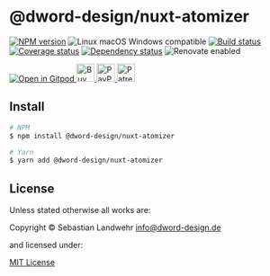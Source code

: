 <!-- TITLE/ -->
# @dword-design/nuxt-atomizer
<!-- /TITLE -->

<!-- BADGES/ -->
[![NPM version](https://img.shields.io/npm/v/@dword-design/nuxt-atomizer.svg)](https://npmjs.org/package/@dword-design/nuxt-atomizer)
![Linux macOS Windows compatible](https://img.shields.io/badge/os-linux%20%7C%C2%A0macos%20%7C%C2%A0windows-blue)
[![Build status](https://github.com/dword-design/nuxt-atomizer/workflows/build/badge.svg)](https://github.com/dword-design/nuxt-atomizer/actions)
[![Coverage status](https://img.shields.io/coveralls/dword-design/nuxt-atomizer)](https://coveralls.io/github/dword-design/nuxt-atomizer)
[![Dependency status](https://img.shields.io/david/dword-design/nuxt-atomizer)](https://david-dm.org/dword-design/nuxt-atomizer)
![Renovate enabled](https://img.shields.io/badge/renovate-enabled-brightgreen)

<a href="https://gitpod.io/#https://github.com/dword-design/bar">
  <img src="https://gitpod.io/button/open-in-gitpod.svg" alt="Open in Gitpod">
</a><a href="https://www.buymeacoffee.com/dword">
  <img
    src="https://www.buymeacoffee.com/assets/img/guidelines/download-assets-sm-2.svg"
    alt="Buy Me a Coffee"
    height="32"
  >
</a><a href="https://paypal.me/SebastianLandwehr">
  <img
    src="https://dword-design.de/images/paypal.svg"
    alt="PayPal"
    height="32"
  >
</a><a href="https://www.patreon.com/dworddesign">
  <img
    src="https://dword-design.de/images/patreon.svg"
    alt="Patreon"
    height="32"
  >
</a>
<!-- /BADGES -->

<!-- DESCRIPTION/ -->

<!-- /DESCRIPTION -->

<!-- INSTALL/ -->
## Install

```bash
# NPM
$ npm install @dword-design/nuxt-atomizer

# Yarn
$ yarn add @dword-design/nuxt-atomizer
```
<!-- /INSTALL -->

<!-- LICENSE/ -->
## License

Unless stated otherwise all works are:

Copyright &copy; Sebastian Landwehr <info@dword-design.de>

and licensed under:

[MIT License](https://opensource.org/licenses/MIT)
<!-- /LICENSE -->
